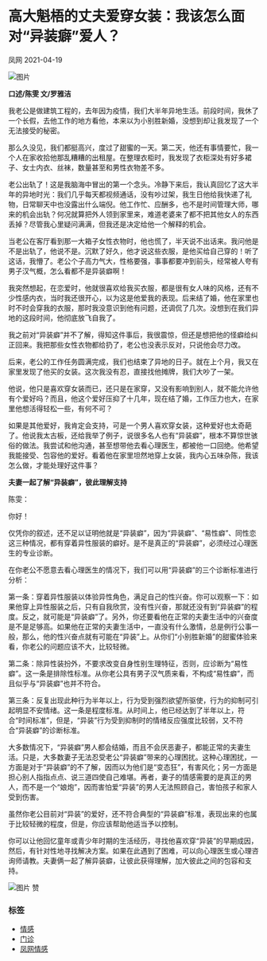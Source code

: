 # 高大魁梧的丈夫爱穿女装：我该怎么面对“异装癖”爱人？

凤网 2021-04-19

![图片](http://a2.img.fengone.com/fd8b937f16a10d5492c9122473226550@100Q_680w)

**口述/陈雯 文/罗雅洁**

我老公是做建筑工程的，去年因为疫情，我们大半年异地生活。前段时间，我休了一个长假，去他工作的地方看他，本来以为小别胜新婚，没想到却让我发现了一个无法接受的秘密。

那么久没见，我们都挺高兴，度过了甜蜜的一天。第二天，他还有事情要忙，我一个人在家收拾他那乱糟糟的出租屋。在整理衣柜时，我发现了衣柜深处有好多裙子、女士内衣、丝袜，数量甚至和男性衣物差不多。

老公出轨了！这是我脑海中冒出的第一个念头。冷静下来后，我认真回忆了这大半年的异地时光：我们几乎每天都视频通话，没有吵过架，我生日他给我快递了礼物，日常聊天中也没露出什么端倪。他工作忙、应酬多，也不是时间管理大师，哪来的机会出轨？何况就算把外人领到家里来，难道老婆来了都不把其他女人的东西丢掉？尽管我心里疑问满满，但我还是决定给他一个解释的机会。

当老公在客厅看到那一大箱子女性衣物时，他也慌了，半天说不出话来。我问他是不是出轨了，他说不是。沉默了好久，他才说这些衣服，是他买给自己穿的！听了这话，我懵了。老公个子高力气大，性格要强，事事都要冲到前头，经常被人夸有男子汉气概，怎么看都不是异装癖啊！

我突然想起，在恋爱时，他就很喜欢给我买衣服，都是很有女人味的风格，还有不少性感内衣，当时我还很开心，以为这是他爱我的表现。后来结了婚，他在家里也时不时会穿我的衣服，那时我没意识到他有问题，还调侃了几次。没想到在我们异地的这段时间，他彻底放飞自我了。

我之前对“异装癖”并不了解，得知这件事后，我很震惊，但还是想把他的怪癖给纠正回来。我把那些女性衣物都给扔了，老公也没表示反对，只说他会尽力改。

后来，老公的工作任务圆满完成，我们也结束了异地的日子。就在上个月，我又在家里发现了他买的女装。这次我没有忍，直接找他摊牌，我们大吵了一架。

他说，他只是喜欢穿女装而已，还只是在家穿，又没有影响到别人，就不能允许他有个爱好吗？而且，他这个爱好压抑了十几年，现在结了婚，工作压力也大，在家里他想活得轻松一些，有何不可？

如果是其他爱好，我肯定会支持，可是一个男人喜欢穿女装，这种爱好也太奇葩了。他说我太古板，还给我举了例子，说很多名人也有“异装癖”，根本不算惊世骇俗的做法。我尝试和他沟通，甚至想带他去看心理医生，都被他一口回绝。他希望我能接受、包容他的爱好。看着他在家里坦然地穿上女装，我内心五味杂陈，我该怎么做，才能处理好这件事？

**夫妻一起了解“异装癖”，彼此理解支持**

陈雯：

你好！

仅凭你的叙述，还不足以证明他就是“异装癖”，因为“异装癖”、“易性癖”、同性恋这三种情况，都有穿着异性服装的癖好。是不是真正的“异装癖”，必须经过心理医生的专业诊断。

在你老公不愿意去看心理医生的情况下，我们可以用“异装癖”的三个诊断标准进行分析：

第一条：穿着异性服装以体验异性角色，满足自己的性兴奋。你可以观察一下：如果他穿上异性服装之后，只有自我欣赏，没有性兴奋，那就还没有到“异装癖”的程度。反之，就可能是“异装癖”了。另外，你还要看他在正常的夫妻生活中的兴奋度是不是足够高。如果他在正常的夫妻生活中，一直没有什么激情，总是例行公事一般，那么，他的性兴奋点就有可能在“异装”上。从你们“小别胜新婚”的甜蜜体验来看，你老公的问题应该不大，比较轻微。

第二条：除异性装扮外，不要求改变自身性别生理特征，否则，应诊断为“易性癖”。这一条是排除性标准。从你老公具有男子汉气质来看，不构成“易性癖”，而且似乎与“异装癖”也并不符合。

第三条：反复出现此种行为半年以上，行为受到强烈欲望所驱使，行为的抑制可引起明显不安情绪。这一条是程度标准。从时间上，他已经达到了半年以上，符合“时间标准”，但是，“异装”行为受到抑制时的情绪反应强度比较弱，又不符合“异装癖”的诊断标准。

大多数情况下，“异装癖”男人都会结婚，而且不会厌恶妻子，都能正常的夫妻生活。只是，大多数妻子无法忍受老公“异装癖”带来的心理困扰。这种心理困扰，一方面是对于“异装癖”的不了解，因而以为他们是“变态狂”，有害风化；另一方面是担心别人指指点点、说三道四使自己难堪。再者，妻子的情感需要的是真正的男人，而不是一个“娘炮”，因而害怕爱“异装”的男人无法照顾自己，害怕孩子和家人受到伤害。

虽然你老公目前对“异装”的爱好，还不符合典型的“异装癖”标准，表现出来的也属于比较轻微的程度，但是，你应该帮助他适当予以控制。

你可以让他回忆童年或青少年时期的生活经历，寻找他喜欢穿“异装”的早期成因，然后，有针对性地寻找解决方案。如果在此遇到了困难，可以向心理医生或心理咨询师请教。夫妻俩一起了解异装癖，让彼此获得理解，加大彼此之间的包容和支持。

![图片](//m.fengone.com/images/dz.png?v=662380e230b28) 赞

### 标签
- [情感](//m.fengone.com/tag/%E6%83%85%E6%84%9F/ "情感")
- [门诊](//m.fengone.com/tag/%E9%97%A8%E8%AF%8A/ "门诊")
- [凤网情感](//m.fengone.com/tag/%E5%87%A4%E7%BD%91%E6%83%85%E6%84%9F/ "凤网情感")